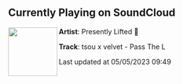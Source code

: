 ## Currently Playing on SoundCloud

[<img align="left" width="100" src="https://i1.sndcdn.com/artworks-oafxv6zAZi3n0JPj-7HbnpQ-t500x500.jpg">](https://soundcloud.com/presentlylifted/tsou-x-velvet-pass-the-l)

**Artist**: Presently Lifted 👑 

**Track**: tsou x velvet - Pass The L

Last updated at 05/05/2023 09:49
